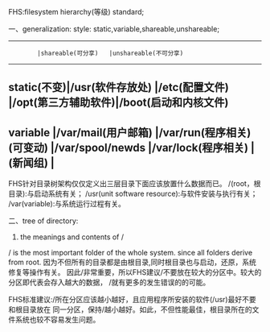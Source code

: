 FHS:filesystem hierarchy(等级) standard;

一、generalization:
style:
static,variable,shareable,unshareable;

--------------------------------------------------------
            |shareable(可分享)   |unshareable(不可分享)
-----------------------------------------------------------
static(不变)|/usr(软件存放处)    |/etc(配置文件)
            |/opt(第三方辅助软件)|/boot(启动和内核文件)
--------------------------------------------------------
variable    |/var/mail(用户邮箱) |/var/run(程序相关)
(可变动)    |/var/spool/newds    |/var/lock(程序相关)
            |(新闻组)            |
-----------------------------------------------------------


FHS针对目录树架构仅仅定义出三层目录下面应该放置什么数据而已。
/(root，根目录):与启动系统有关；
/usr(unit software resource):与软件安装与执行有关；
/var(variable):与系统运行过程有关。

二、tree of directory:
1. the meanings and contents of /

/ is the most important folder of the whole system.
since all folders derive from root.
因为不但所有的目录都是由根目录,同时根目录也与启动，还原，系统修复等操作有关。
因此/非常重要，所以FHS建议/不要放在较大的分区中。较大的分区即代表会存入越大的数据，
/就有更多的发生错误的的可能。

FHS标准建议:/所在分区应该越小越好，且应用程序所安装的软件(/usr)最好不要和根目录放在
同一分区，保持/越小越好。如此，不但性能最佳，根目录所在的文件系统也较不容易发生问题。
